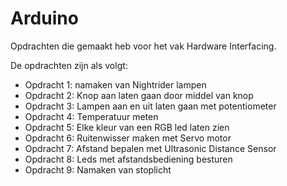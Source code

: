 # Arduino
 Opdrachten die gemaakt heb voor het vak Hardware Interfacing.
 
 De opdrachten zijn als volgt: 
 - Opdracht 1: namaken van Nightrider lampen
 - Opdracht 2: Knop aan laten gaan door middel van knop
 - Opdracht 3: Lampen aan en uit laten gaan met potentiometer
 - Opdracht 4: Temperatuur meten
 - Opdracht 5: Elke kleur van een RGB led laten zien
 - Opdracht 6: Ruitenwisser maken met Servo motor
 - Opdracht 7: Afstand bepalen met Ultrasonic Distance Sensor
 - Opdracht 8: Leds met afstandsbediening besturen
 - Opdracht 9: Namaken van stoplicht
